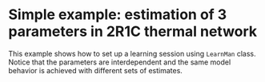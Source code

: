 # Simple example: estimation of 3 parameters in 2R1C thermal network

This example shows how to set up a learning session using ``LearnMan`` class.
Notice that the parameters are interdependent and the same model behavior is 
achieved with different sets of estimates.